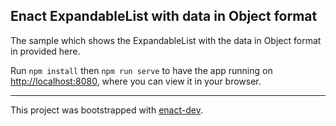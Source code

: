 ## Enact ExpandableList with data in Object format

The sample which shows the ExpandableList with the data in Object format in provided here.

Run `npm install` then `npm run serve` to have the app running on [http://localhost:8080](http://localhost:8080), where you can view it in your browser.

---

This project was bootstrapped with [enact-dev](https://github.com/enyojs/enact-dev).
